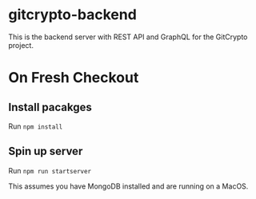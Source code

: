 # gitcrypto-backend

This is the backend server with REST API and GraphQL for the GitCrypto project.

# On Fresh Checkout

## Install pacakges

Run ```npm install```

## Spin up server

Run ```npm run startserver```

This assumes you have MongoDB installed and are running on a MacOS.